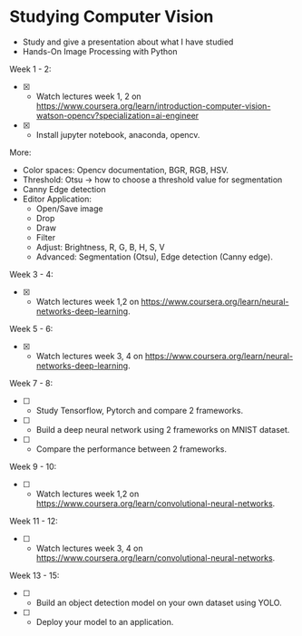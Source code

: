 # Studying Computer Vision

+ Study and give a presentation about what I have studied
+ Hands-On Image Processing with Python 

Week 1 - 2:
- [x] - Watch lectures week 1, 2 on https://www.coursera.org/learn/introduction-computer-vision-watson-opencv?specialization=ai-engineer
- [x] - Install jupyter notebook, anaconda, opencv.

More: 
- Color spaces: Opencv documentation, BGR, RGB, HSV.
- Threshold: Otsu -> how to choose a threshold value for segmentation
- Canny Edge detection
- Editor Application: 
  + Open/Save image 
  + Drop
  + Draw
  + Filter 
  + Adjust: Brightness, R, G, B, H, S, V
  + Advanced: Segmentation (Otsu), Edge detection (Canny edge).


Week 3 - 4:
- [x] - Watch lectures week 1,2 on https://www.coursera.org/learn/neural-networks-deep-learning.


Week 5 - 6:
- [x] - Watch lectures week 3, 4 on https://www.coursera.org/learn/neural-networks-deep-learning.


Week 7 - 8:
- [ ] - Study Tensorflow, Pytorch and compare 2 frameworks.
- [ ] - Build a deep neural network using 2 frameworks on MNIST dataset.
- [ ] - Compare the performance between 2 frameworks.


Week 9 - 10:
- [ ] - Watch lectures week 1,2 on https://www.coursera.org/learn/convolutional-neural-networks.


Week 11 - 12:
- [ ] - Watch lectures week 3, 4 on https://www.coursera.org/learn/convolutional-neural-networks.


Week 13 - 15:
- [ ] - Build an object detection model on your own dataset using YOLO.
- [ ] - Deploy your model to an application.

